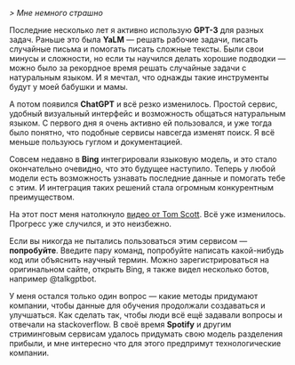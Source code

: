 *\> Мне немного страшно*

Последние несколько лет я активно использую **GPT-3** для разных задач. Раньше это была **YaLM** — решать рабочие задачи, писать случайные письма и помогать писать сложные тексты. Были свои минусы и сложности, но если ты научился делать хорошие подводки — можно было за рекордное время решать случайные задачи с натуральным языком. И я мечтал, что однажды такие инструменты будут у моей бабушки и мамы.

А потом появился **ChatGPT** и всё резко изменилось. Простой сервис, удобный визуальный интерфейс и возможность общаться натуральным языком. С первого дня я очень активно ей пользовался, и уже тогда было понятно, что подобные сервисы навсегда изменят поиск. Я всё меньше пользуюсь гуглом и документацией.

Совсем недавно в **Bing** интегрировали языковую модель, и это стало окончательно очевидно, что это будущее наступило. Теперь у любой модели есть возможность узнавать последние данные и помогать тебе с этим. И интеграция таких решений стала огромным конкурентным преимуществом.  

На этот пост меня натолкнуло [видео от Tom Scott](https://www.youtube.com/watch?v=jPhJbKBuNnA). Всё уже изменилось. Прогресс уже случился, и это неизбежно. 

Если вы никогда не пытались пользоваться этим сервисом — **попробуйте**. Введите пару команд, попробуйте написать какой-нибудь код или объяснить научный термин. Можно зарегистрироваться на оригинальном сайте, открыть Bing, я также видел несколько ботов, например @talkgptbot.

У меня остался только один вопрос — какие методы придумают компании, чтобы данные для обучения продолжали создаваться и улучшаться. Как сделать так, чтобы люди всё ещё задавали вопросы и отвечали на stackoverflow. В своё время **Spotify** и другим стриминговым сервисам удалось придумать свою модель разделения прибыли, и мне интересно что для этого предпримут технологические компании.